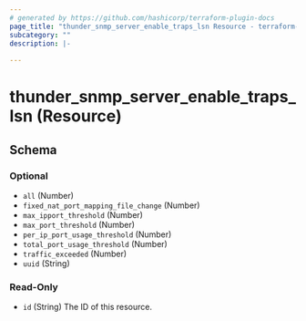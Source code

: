 ```yaml
---
# generated by https://github.com/hashicorp/terraform-plugin-docs
page_title: "thunder_snmp_server_enable_traps_lsn Resource - terraform-provider-thunder"
subcategory: ""
description: |-
  
---
```


# thunder_snmp_server_enable_traps_lsn (Resource)





<!-- schema generated by tfplugindocs -->
## Schema

### Optional

- `all` (Number)
- `fixed_nat_port_mapping_file_change` (Number)
- `max_ipport_threshold` (Number)
- `max_port_threshold` (Number)
- `per_ip_port_usage_threshold` (Number)
- `total_port_usage_threshold` (Number)
- `traffic_exceeded` (Number)
- `uuid` (String)

### Read-Only

- `id` (String) The ID of this resource.


